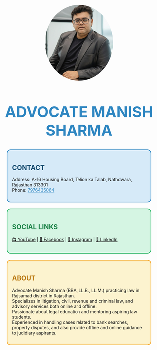 <p style="text-align:center;">
  <img src="manish sharma.jpg" width="220" style="border-radius:50%">
</p>

<h1 style="text-align:center; color:#2E86C1; font-size:48px; text-transform:uppercase; font-weight:bold;">
  ADVOCATE MANISH SHARMA
</h1>

<div style="border:2px solid #2E86C1; border-radius:12px; padding:15px; margin:20px; background-color:#D6EAF8;">
  <h2 style="color:#1B4F72;">CONTACT</h2>
  <p>
    Address: A-16 Housing Board, Telion ka Talab, Nathdwara, Rajasthan 313301<br>
    Phone: <a href="tel:7976435064" style="color:#2E86C1;">7976435064</a>
  </p>
</div>

<div style="border:2px solid #28B463; border-radius:12px; padding:15px; margin:20px; background-color:#D5F5E3;">
  <h2 style="color:#1D8348;">SOCIAL LINKS</h2>
  <p>
    <a href="https://youtube.com/@shrinathlawacademy" target="_blank">📺 YouTube</a> | 
    <a href="https://www.facebook.com/profile.php?id=100002438078917" target="_blank">📘 Facebook</a> | 
    <a href="https://www.instagram.com/" target="_blank">📸 Instagram</a> | 
    <a href="https://www.linkedin.com/in/manish-sharma-74b663390" target="_blank">💼 LinkedIn</a>
  </p>
</div>

<div style="border:2px solid #F39C12; border-radius:12px; padding:15px; margin:20px; background-color:#FCF3CF;">
  <h2 style="color:#B9770E;">ABOUT</h2>
  <p>
    Advocate Manish Sharma (BBA, LL.B., LL.M.) practicing law in Rajsamad district in Rajasthan.<br>
    Specializes in litigation, civil, revenue and criminal law, and advisory services both online and offline.<br>
    Passionate about legal education and mentoring aspiring law students.<br>
    Experienced in handling cases related to bank searches, property disputes, and also provide offline and online guidance to judidiary aspirants.
  </p>
</div>
